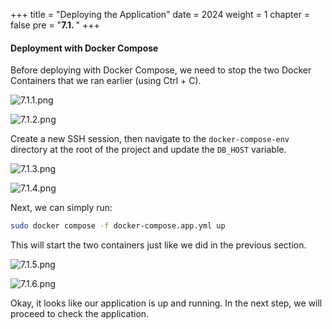 +++
title = "Deploying the Application"
date = 2024
weight = 1
chapter = false
pre = "<b>7.1. </b>"
+++

#### Deployment with Docker Compose

Before deploying with Docker Compose, we need to stop the two Docker Containers that we ran earlier (using Ctrl + C).

![7.1.1.png](/images/7-docker-compose/7.1.1.png)

![7.1.2.png](/images/7-docker-compose/7.1.2.png)

Create a new SSH session, then navigate to the `docker-compose-env` directory at the root of the project and update the `DB_HOST` variable.

![7.1.3.png](/images/7-docker-compose/7.1.3.png)

![7.1.4.png](/images/7-docker-compose/7.1.4.png)

Next, we can simply run:

```bash
sudo docker compose -f docker-compose.app.yml up
```

This will start the two containers just like we did in the previous section.

![7.1.5.png](/images/7-docker-compose/7.1.5.png)

![7.1.6.png](/images/7-docker-compose/7.1.6.png)

Okay, it looks like our application is up and running. In the next step, we will proceed to check the application.

